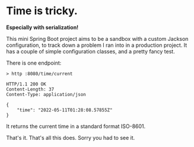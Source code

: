 # Time is tricky.
**Especially with serialization!**

This mini Spring Boot project aims to be a sandbox with a custom Jackson configuration, to track down a problem I ran into in a
production project. It has a couple of simple configuration classes, and a pretty fancy test.

There is one endpoint:

```shell
> http :8080/time/current

HTTP/1.1 200 OK
Content-Length: 37
Content-Type: application/json

{
    "time": "2022-05-11T01:28:08.57855Z"
}

```

It returns the current time in a standard format ISO-8601.

That's it. That's all this does. Sorry you had to see it.
